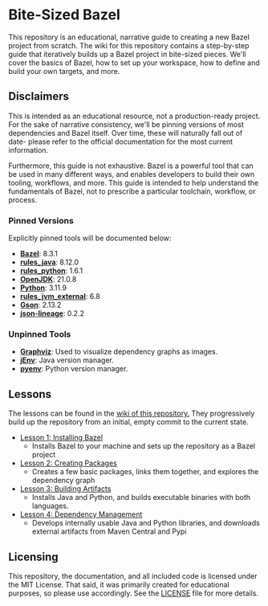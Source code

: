 # Bite-Sized Bazel

This repository is an educational, narrative guide to creating a new Bazel project from scratch.
The wiki for this repository contains a step-by-step guide that iteratively builds up a Bazel project in bite-sized pieces.
We'll cover the basics of Bazel, how to set up your workspace, how to define and build your own targets, and more.

## Disclaimers

This is intended as an educational resource, not a production-ready project.
For the sake of narrative consistency, we'll be pinning versions of most dependencies and Bazel itself.
Over time, these will naturally fall out of date- please refer to the official documentation for the most current information.

Furthermore, this guide is not exhaustive.
Bazel is a powerful tool that can be used in many different ways, and enables developers to build their own tooling, workflows, and more.
This guide is intended to help understand the fundamentals of Bazel, not to prescribe a particular toolchain, workflow, or process.

### Pinned Versions

Explicitly pinned tools will be documented below:

- [**Bazel**](https://bazel.build/): 8.3.1
- [**rules_java**](https://github.com/bazelbuild/rules_java/tree/8.12.0): 8.12.0
- [**rules_python**](https://github.com/bazel-contrib/rules_python): 1.6.1
- [**OpenJDK**](https://openjdk.org/projects/jdk/21/): 21.0.8
- [**Python**](https://www.python.org/downloads/release/python-3137/): 3.11.9
- [**rules_jvm_external**](https://github.com/bazel-contrib/rules_jvm_external?tab=readme-ov-file):  6.8
- [**Gson**](https://github.com/google/gson): 2.13.2
- [**json-lineage**](https://github.com/Salaah01/json-lineage): 0.2.2

### Unpinned Tools

- [**Graphviz**](https://graphviz.org/): Used to visualize dependency graphs as images.
- [**jEnv**](https://github.com/jenv/jenv): Java version manager.
- [**pyenv**](https://github.com/pyenv/pyenv): Python version manager.

## Lessons

The lessons can be found in the [wiki of this repository.](https://github.com/nnichols/bite-sized-bazel/wiki)
They progressively build up the repository from an initial, empty commit to the current state.

- [Lesson 1: Installing Bazel](https://github.com/nnichols/bite-sized-bazel/wiki/Lesson-1:-Installing-Bazel)
  - Installs Bazel to your machine and sets up the repository as a Bazel project
- [Lesson 2: Creating Packages](https://github.com/nnichols/bite-sized-bazel/wiki/Lesson-2:-Creating-Packages)
  - Creates a few basic packages, links them together, and explores the dependency graph
- [Lesson 3: Building Artifacts](https://github.com/nnichols/bite-sized-bazel/wiki/Lesson-3:-Building-Artifacts)
  - Installs Java and Python, and builds executable binaries with both languages.
- [Lesson 4: Dependency Management](https://github.com/nnichols/bite-sized-bazel/wiki/Lesson-4:-Dependency-Management)
  - Develops internally usable Java and Python libraries, and downloads external artifacts from Maven Central and Pypi  

## Licensing

This repository, the documentation, and all included code is licensed under the MIT License.
That said, it was primarily created for educational purposes, so please use accordingly.
See the [LICENSE](LICENSE) file for more details.
